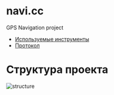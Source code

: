 navi.cc
=======

GPS Navigation project

* [Используемые инструменты](/baden/navi.cc/wiki/Components)
* [Протокол](https://github.com/baden/navi.cc/blob/master/protocol.md)


Структура проекта
=================

![structure](https://github.com/downloads/baden/navi.cc/structure.png)
